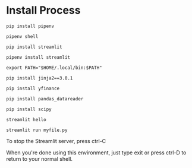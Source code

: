 # Install Process

`pip install pipenv`

`pipenv shell`

`pip install streamlit`

`pipenv install streamlit`

`export PATH="$HOME/.local/bin:$PATH"`

`pip install jinja2==3.0.1`

`pip install yfinance`

`pip install pandas_datareader`

`pip install scipy`

`streamlit hello`

`streamlit run myfile.py`

To stop the Streamlit server, press ctrl-C

When you're done using this environment, just type exit or press ctrl-D to return to your normal shell.